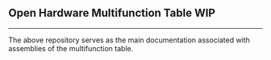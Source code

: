 ## Open Hardware Multifunction Table WIP ##
___
The above repository serves as the main documentation associated with assemblies of the multifunction table.
